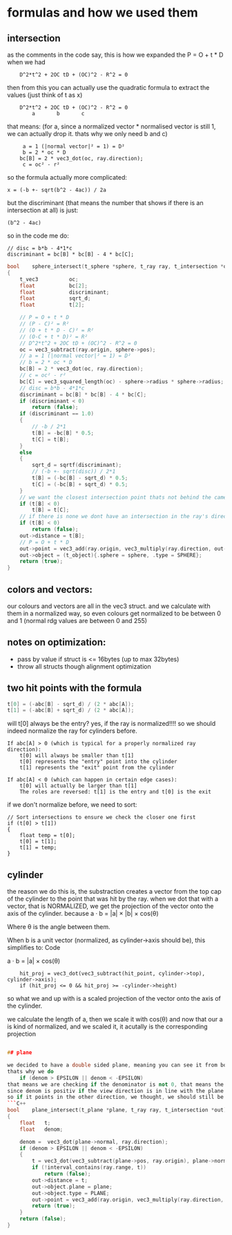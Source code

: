 # formulas and how we used them

## intersection

as the comments in the code say, this is how we expanded the P = O + t * D
when we had 
```
	D^2*t^2 + 2OC tD + (OC)^2 - R^2 = 0
```
then from this you can actually use the quadratic formula to extract the values (just think of t as x)
```
	D^2*t^2 + 2OC tD + (OC)^2 - R^2 = 0
		a		b		c
```
that means:
(for a, since a normalized vector * normalised vector is still 1, we can actually drop it. thats why we only need b and c)
```
	 a = 1 (|normal vector|² = 1) = D²
	 b = 2 * oc * D
	bc[B] = 2 * vec3_dot(oc, ray.direction);
	 c = oc² - r²
```
so the formula actually more complicated:
```
x = (-b +- sqrt(b^2 - 4ac)) / 2a
```
but the discriminant (that means the number that shows if there is an intersection at all) is just:
```
(b^2 - 4ac)
```
so in the code me do:

	// disc = b*b - 4*1*c
	discriminant = bc[B] * bc[B] - 4 * bc[C];

```C++
bool	sphere_intersect(t_sphere *sphere, t_ray ray, t_intersection *out)
{
	t_vec3			oc;
	float			bc[2];
	float			discriminant;
	float			sqrt_d;
	float			t[2];

	// P = O + t * D
	// (P - C)² = R²
	// (O + t * D - C)² = R²
	// (O-C + t * D)² = R²
	// D^2*t^2 + 2OC tD + (OC)^2 - R^2 = 0
	oc = vec3_subtract(ray.origin, sphere->pos);
	// a = 1 (|normal vector|² = 1) = D²
	// b = 2 * oc * D
	bc[B] = 2 * vec3_dot(oc, ray.direction);
	// c = oc² - r²
	bc[C] = vec3_squared_length(oc) - sphere->radius * sphere->radius;
	// disc = b*b - 4*1*c
	discriminant = bc[B] * bc[B] - 4 * bc[C];
	if (discriminant < 0)
		return (false);
	if (discriminant == 1.0)
	{
		// -b / 2*1
		t[B] = -bc[B] * 0.5;
		t[C] = t[B];
	}
	else
	{
		sqrt_d = sqrtf(discriminant);
		// (-b +- sqrt(disc)) / 2*1
		t[B] = (-bc[B] - sqrt_d) * 0.5;
		t[C] = (-bc[B] + sqrt_d) * 0.5;
	}
	// we want the closest intersection point thats not behind the camera/ ray origin
	if (t[B] < 0)
		t[B] = t[C];
	// if there is none we dont have an intersection in the ray's direction
	if (t[B] < 0)
		return (false);
	out->distance = t[B];
	// P = O + t * D
	out->point = vec3_add(ray.origin, vec3_multiply(ray.direction, out->distance));
	out->object = (t_object){.sphere = sphere, .type = SPHERE};
	return (true);
}
```

## colors and vectors:

our colours and vectors are all in the vec3 struct. and we calculate with them in a normalized way, so even colours get normalized to be between 0 and 1 (normal rdg values are between 0 and 255)

## notes on optimization:

- pass by value if struct is <= 16bytes (up to max 32bytes)
- throw all structs though alignment optimization

## two hit points with the formula

``` C++
t[0] = (-abc[B] - sqrt_d) / (2 * abc[A]);
t[1] = (-abc[B] + sqrt_d) / (2 * abc[A]);
```

will t[0] always be the entry?
yes, if the ray is normalized!!!!
so we should indeed normalize the ray for cylinders before.


    If abc[A] > 0 (which is typical for a properly normalized ray direction):
        t[0] will always be smaller than t[1]
        t[0] represents the "entry" point into the cylinder
        t[1] represents the "exit" point from the cylinder

    If abc[A] < 0 (which can happen in certain edge cases):
        t[0] will actually be larger than t[1]
        The roles are reversed: t[1] is the entry and t[0] is the exit

if we don't normalize before, we need to sort:
```
// Sort intersections to ensure we check the closer one first
if (t[0] > t[1])
{
    float temp = t[0];
    t[0] = t[1];
    t[1] = temp;
}
```
## cylinder

the reason we do this is, the substraction creates a vector from the top cap of the cylinder to the point that was hit by the ray.
when we dot that with a vector, that is NORMALIZED, we get the projection of the vector onto the axis of the cylinder.
because
a · b = |a| × |b| × cos(θ)

Where θ is the angle between them.

When b is a unit vector (normalized, as cylinder->axis should be), this simplifies to:
Code

a · b = |a| × cos(θ)

		hit_proj = vec3_dot(vec3_subtract(hit_point, cylinder->top), cylinder->axis);
		if (hit_proj <= 0 && hit_proj >= -cylinder->height)
so what we and up with is a scaled projection of the vector onto the axis of the cylinder.

we calculate the length of a, then we scale it with cos(θ) and now that our a is kind of normalized, and we scaled it, it acutally is the corresponding projection

```C++

## plane

we decided to have a double sided plane, meaning you can see it from both sides
thats why we do 
	if (denom > EPSILON || denom < -EPSILON)
that means we are checking if the denominator is not 0, that means the plane is not perpendicular to us.
since denom is positiv if the view direction is in line with the plane normal, and its negative, if the plane normal points in the other direction.
so if it points in the other direction, we thought, we should still be able to see it.
```C++
bool	plane_intersect(t_plane *plane, t_ray ray, t_intersection *out)
{
	float	t;
	float	denom;

	denom =  vec3_dot(plane->normal, ray.direction);
	if (denom > EPSILON || denom < -EPSILON)
	{
		t = vec3_dot(vec3_subtract(plane->pos, ray.origin), plane->normal) / denom;
		if (!interval_contains(ray.range, t))
			return (false);
		out->distance = t;
		out->object.plane = plane;
		out->object.type = PLANE;
		out->point = vec3_add(ray.origin, vec3_multiply(ray.direction, t));
		return (true);
	}
	return (false);
}
```

